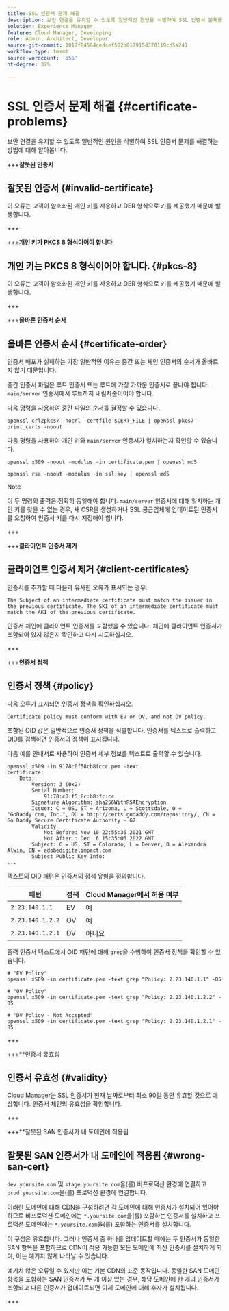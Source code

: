 ```yaml
---
title: SSL 인증서 문제 해결
description: 보안 연결을 유지할 수 있도록 일반적인 원인을 식별하여 SSL 인증서 문제를 해결하는 방법에 대해 알아봅니다.
solution: Experience Manager
feature: Cloud Manager, Developing
role: Admin, Architect, Developer
source-git-commit: 1017f84564cedcef502b017915d370119cd5a241
workflow-type: tm+mt
source-wordcount: '556'
ht-degree: 37%

---
```



# SSL 인증서 문제 해결 {#certificate-problems}

보안 연결을 유지할 수 있도록 일반적인 원인을 식별하여 SSL 인증서 문제를 해결하는 방법에 대해 알아봅니다.

+++**잘못된 인증서**

## 잘못된 인증서 {#invalid-certificate}

이 오류는 고객이 암호화된 개인 키를 사용하고 DER 형식으로 키를 제공했기 때문에 발생합니다.

+++

+++**개인 키가 PKCS 8 형식이어야 합니다**

## 개인 키는 PKCS 8 형식이어야 합니다. {#pkcs-8}

이 오류는 고객이 암호화된 개인 키를 사용하고 DER 형식으로 키를 제공했기 때문에 발생합니다.

+++

+++**올바른 인증서 순서**

## 올바른 인증서 순서 {#certificate-order}

인증서 배포가 실패하는 가장 일반적인 이유는 중간 또는 체인 인증서의 순서가 올바르지 않기 때문입니다.

중간 인증서 파일은 루트 인증서 또는 루트에 가장 가까운 인증서로 끝나야 합니다. `main/server` 인증서에서 루트까지 내림차순이어야 합니다.

다음 명령을 사용하여 중간 파일의 순서를 결정할 수 있습니다.

```shell
openssl crl2pkcs7 -nocrl -certfile $CERT_FILE | openssl pkcs7 -print_certs -noout
```

다음 명령을 사용하여 개인 키와 `main/server` 인증서가 일치하는지 확인할 수 있습니다.

```shell
openssl x509 -noout -modulus -in certificate.pem | openssl md5
```

```shell
openssl rsa -noout -modulus -in ssl.key | openssl md5
```

>[!NOTE]
>
>이 두 명령의 출력은 정확히 동일해야 합니다. `main/server` 인증서에 대해 일치하는 개인 키를 찾을 수 없는 경우, 새 CSR을 생성하거나 SSL 공급업체에 업데이트된 인증서를 요청하여 인증서 키를 다시 지정해야 합니다.

+++

+++**클라이언트 인증서 제거**

## 클라이언트 인증서 제거 {#client-certificates}

인증서를 추가할 때 다음과 유사한 오류가 표시되는 경우:

```text
The Subject of an intermediate certificate must match the issuer in the previous certificate. The SKI of an intermediate certificate must match the AKI of the previous certificate.
```

인증서 체인에 클라이언트 인증서를 포함했을 수 있습니다. 체인에 클라이언트 인증서가 포함되어 있지 않은지 확인하고 다시 시도하십시오.

+++

+++**인증서 정책**

## 인증서 정책 {#policy}

다음 오류가 표시되면 인증서 정책을 확인하십시오.

```text
Certificate policy must conform with EV or OV, and not DV policy.
```

포함된 OID 값은 일반적으로 인증서 정책을 식별합니다. 인증서를 텍스트로 출력하고 OID를 검색하면 인증서의 정책이 표시됩니다.

다음 예를 안내서로 사용하여 인증서 세부 정보를 텍스트로 출력할 수 있습니다.

```text
openssl x509 -in 9178c0f58cb8fccc.pem -text
certificate:
    Data:
        Version: 3 (0x2)
        Serial Number:
            91:78:c0:f5:8c:b8:fc:cc
        Signature Algorithm: sha256WithRSAEncryption
        Issuer: C = US, ST = Arizona, L = Scottsdale, O = "GoDaddy.com, Inc.", OU = http://certs.godaddy.com/repository/, CN = Go Daddy Secure Certificate Authority - G2
        Validity
            Not Before: Nov 10 22:55:36 2021 GMT
            Not After : Dec  6 15:35:06 2022 GMT
        Subject: C = US, ST = Colorado, L = Denver, O = Alexandra Alwin, CN = adobedigitalimpact.com
        Subject Public Key Info:
...
```

텍스트의 OID 패턴은 인증서의 정책 유형을 정의합니다.

| 패턴 | 정책 | Cloud Manager에서 허용 여부 |
|---|---|---|
| `2.23.140.1.1` | EV | 예 |
| `2.23.140.1.2.2` | OV | 예 |
| `2.23.140.1.2.1` | DV | 아니요 |

출력 인증서 텍스트에서 OID 패턴에 대해 `grep`을 수행하여 인증서 정책을 확인할 수 있습니다.

```shell
# "EV Policy"
openssl x509 -in certificate.pem -text grep "Policy: 2.23.140.1.1" -B5

# "OV Policy"
openssl x509 -in certificate.pem -text grep "Policy: 2.23.140.1.2.2" -B5

# "DV Policy - Not Accepted"
openssl x509 -in certificate.pem -text grep "Policy: 2.23.140.1.2.1" -B5
```
+++

+++**인증서 유효성

## 인증서 유효성 {#validity}

Cloud Manager는 SSL 인증서가 현재 날짜로부터 최소 90일 동안 유효할 것으로 예상합니다. 인증서 체인의 유효성을 확인합니다.

+++

+++**잘못된 SAN 인증서가 내 도메인에 적용됨

## 잘못된 SAN 인증서가 내 도메인에 적용됨 {#wrong-san-cert}

`dev.yoursite.com` 및 `stage.yoursite.com`을(를) 비프로덕션 환경에 연결하고 `prod.yoursite.com`을(를) 프로덕션 환경에 연결합니다.

이러한 도메인에 대해 CDN을 구성하려면 각 도메인에 대해 인증서가 설치되어 있어야 하므로 비프로덕션 도메인에는 `*.yoursite.com`을(를) 포함하는 인증서를 설치하고 프로덕션 도메인에는 `*.yoursite.com`을(를) 포함하는 인증서를 설치합니다.

이 구성은 유효합니다. 그러나 인증서 중 하나를 업데이트할 때에는 두 인증서가 동일한 SAN 항목을 포함하므로 CDN이 적용 가능한 모든 도메인에 최신 인증서를 설치하게 되며, 이는 예기치 않게 나타날 수 있습니다.

예기치 않은 오류일 수 있지만 이는 기본 CDN의 표준 동작입니다. 동일한 SAN 도메인 항목을 포함하는 SAN 인증서가 두 개 이상 있는 경우, 해당 도메인에 한 개의 인증서가 포함되고 다른 인증서가 업데이트되면 이제 도메인에 대해 후자가 설치됩니다.

+++

